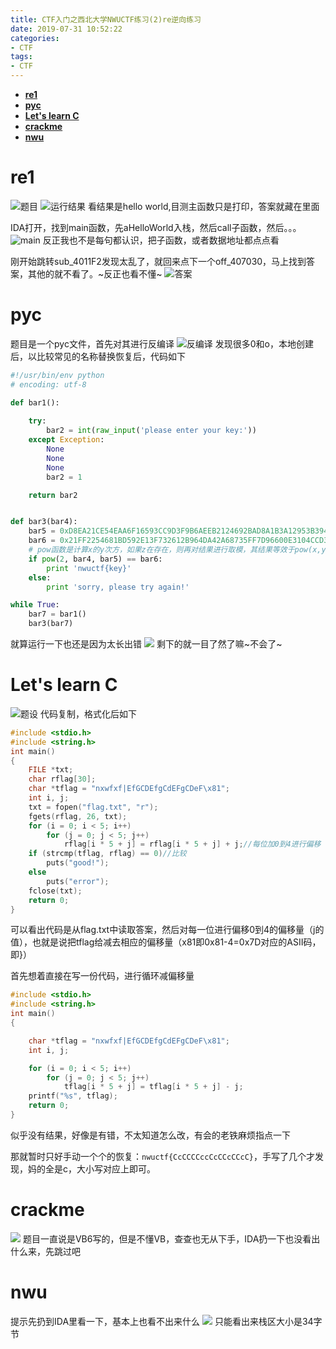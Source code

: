 ```yaml
---
title: CTF入门之西北大学NWUCTF练习(2)re逆向练习
date: 2019-07-31 10:52:22
categories:
- CTF
tags:
- CTF
---
```


- [**re1**](#re1)
- [**pyc**](#pyc)
- [**Let's learn C**](#lets-learn-c)
- [**crackme**](#crackme)
- [**nwu**](#nwu)

# **re1**
![题目](CTF入门之西北大学NWUCTF练习-2/2019-07-31-14-06-23.png)
![运行结果](CTF入门之西北大学NWUCTF练习-2/2019-07-31-14-06-55.png)
看结果是hello world,目测主函数只是打印，答案就藏在里面

IDA打开，找到main函数，先aHelloWorld入栈，然后call子函数，然后。。。
![main](CTF入门之西北大学NWUCTF练习-2/2019-07-31-14-08-53.png)
反正我也不是每句都认识，把子函数，或者数据地址都点点看

刚开始跳转sub_4011F2发现太乱了，就回来点下一个off_407030，马上找到答案，其他的就不看了。~反正也看不懂~
![答案](CTF入门之西北大学NWUCTF练习-2/2019-07-31-14-11-26.png)

# **pyc**
题目是一个pyc文件，首先对其进行反编译
![反编译](CTF入门之西北大学NWUCTF练习-2/2019-07-31-14-23-01.png)
发现很多0和o，本地创建后，以比较常见的名称替换恢复后，代码如下
```python
#!/usr/bin/env python
# encoding: utf-8

def bar1():
    
    try:
        bar2 = int(raw_input('please enter your key:'))
    except Exception:
        None
        None
        None
        bar2 = 1

    return bar2


def bar3(bar4):
    bar5 = 0xD8EA21CE54EAA6F16593CC9D3F9B6AEEB2124692BAD8A1B3A12953B394C9FCA82538529753D0CCA7FBCB90D9708CAFB080852772D1907A62418F27EFE7FB27EFL
    bar6 = 0x21FF2254681BD592E13F732612B964DA42A68735FF7D96600E3104CCD366FFA3056FE0A803A5AE51E215A9CD544C29116EF912E7B516781B0A781630BABF68B0L
	# pow函数是计算x的y次方，如果z在存在，则再对结果进行取模，其结果等效于pow(x,y) %z
    if pow(2, bar4, bar5) == bar6:
        print 'nwuctf{key}' 
    else:
        print 'sorry, please try again!'

while True:
    bar7 = bar1()
    bar3(bar7)

```
就算运行一下也还是因为太长出错
![](CTF入门之西北大学NWUCTF练习-2/2019-07-31-14-29-53.png)
剩下的就一目了然了嘛~不会了~

# **Let's learn C**
![题设](CTF入门之西北大学NWUCTF练习-2/2019-07-31-14-55-14.png)
代码复制，格式化后如下
```c
#include <stdio.h>
#include <string.h>
int main()
{
    FILE *txt;
    char rflag[30];
    char *tflag = "nxwfxf|EfGCDEfgCdEFgCDeF\x81";
    int i, j;
    txt = fopen("flag.txt", "r");
    fgets(rflag, 26, txt);
    for (i = 0; i < 5; i++)
        for (j = 0; j < 5; j++)
            rflag[i * 5 + j] = rflag[i * 5 + j] + j;//每位加0到4进行偏移
    if (strcmp(tflag, rflag) == 0)//比较
        puts("good!");
    else
        puts("error");
    fclose(txt);
    return 0;
}
```
可以看出代码是从flag.txt中读取答案，然后对每一位进行偏移0到4的偏移量（j的值），也就是说把tflag给减去相应的偏移量（x81即0x81-4=0x7D对应的ASII码，即}）

首先想着直接在写一份代码，进行循环减偏移量
```c
#include <stdio.h>
#include <string.h>
int main()
{

    char *tflag = "nxwfxf|EfGCDEfgCdEFgCDeF\x81";
    int i, j;

    for (i = 0; i < 5; i++)
        for (j = 0; j < 5; j++)
            tflag[i * 5 + j] = tflag[i * 5 + j] - j;
    printf("%s", tflag);
    return 0;
}
```
似乎没有结果，好像是有错，不太知道怎么改，有会的老铁麻烦指点一下

那就暂时只好手动一个个的恢复：`nwuctf{CcCCCCccCcCCcCCcC}`，手写了几个才发现，妈的全是c，大小写对应上即可。

# **crackme**
![](CTF入门之西北大学NWUCTF练习-2/2019-07-31-15-27-32.png)
题目一直说是VB6写的，但是不懂VB，查查也无从下手，IDA扔一下也没看出什么来，先跳过吧

# **nwu**
提示先扔到IDA里看一下，基本上也看不出来什么
![](CTF入门之西北大学NWUCTF练习-2/2019-07-31-15-45-05.png)
只能看出来栈区大小是34字节